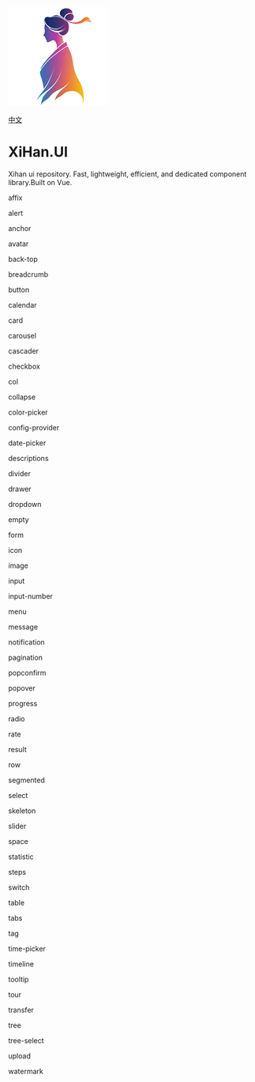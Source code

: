 ![logo](./assets/logo.png)

[中文](README_cn.md)

# XiHan.UI

Xihan ui repository. Fast, lightweight, efficient, and dedicated component library.Built on Vue.

affix

alert

anchor

avatar

back-top

breadcrumb

button

calendar

card

carousel

cascader

checkbox

col

collapse

color-picker

config-provider

date-picker

descriptions

divider

drawer

dropdown

empty

form

icon

image

input

input-number

menu

message

notification

pagination

popconfirm

popover

progress

radio

rate

result

row

segmented

select

skeleton

slider

space

statistic

steps

switch

table

tabs

tag

time-picker

timeline

tooltip

tour

transfer

tree

tree-select

upload

watermark
